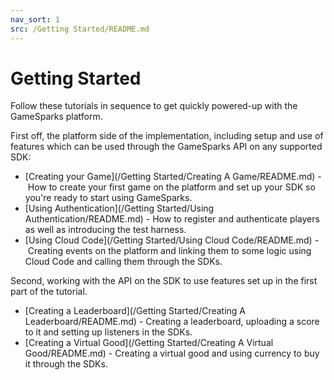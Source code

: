 ```yaml
---
nav_sort: 1
src: /Getting Started/README.md
---
```


# Getting Started

Follow these tutorials in sequence to get quickly powered-up with the GameSparks platform.

First off, the platform side of the implementation, including setup and use of features which can be used through the GameSparks API on any supported SDK:
  * [Creating your Game](/Getting Started/Creating A Game/README.md) - How to create your first game on the platform and set up your SDK so you're ready to start using GameSparks.
  * [Using Authentication](/Getting Started/Using Authentication/README.md) - How to register and authenticate players as well as introducing the test harness.
  * [Using Cloud Code](/Getting Started/Using Cloud Code/README.md) - Creating events on the platform and linking them to some logic using Cloud Code and calling them through the SDKs.

Second, working with the API on the SDK to use features set up in the first part of the tutorial.
  * [Creating a Leaderboard](/Getting Started/Creating A Leaderboard/README.md) - Creating a leaderboard, uploading a score to it and setting up listeners in the SDKs.
  * [Creating a Virtual Good](/Getting Started/Creating A Virtual Good/README.md) - Creating a virtual good and using currency to buy it through the SDKs.
